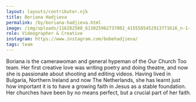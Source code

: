 ```yaml
---
layout: layouts/contributor.njk
title: Boriana Hadjieva
permalink: /by/boriana-hadjieva.html
image: /img/uploads/116282580_613025962737802_4155585452913771616_n-1-.jpg
role: Videographer & Creative
instagram: https://www.instagram.com/bobehadjieva/
tags: team
---
```

Boriana is the camerawoman and general hypeman of the Our Church Too team. Her first creative love was writing poetry and doing theatre, and now she is passionate about shooting and editing videos. Having lived in Bulgaria, Northern Ireland and now The Netherlands, she has learnt just how important it is to have a growing faith in Jesus as a stable foundation. Her churches have been by no means perfect, but a crucial part of her faith.